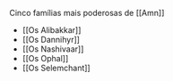 Cinco famílias mais poderosas de [[Amn]]
- [[Os Alibakkar]]
- [[Os Dannihyr]]
- [[Os Nashivaar]]
- [[Os Ophal]]
- [[Os Selemchant]]